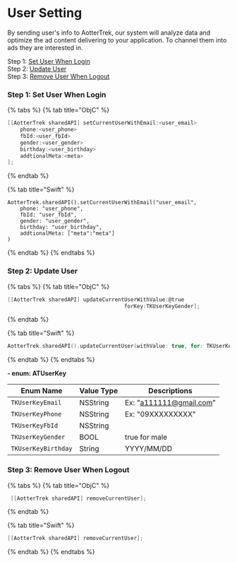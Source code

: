 # User Setting

By sending user's info to AotterTrek, our system will analyze data and optimize the ad content delivering to your application. To channel them into ads they are interested in.

Step 1: [Set User When Login](user-setting.md#step-1-set-user-when-login)\
Step 2: [Update User](user-setting.md#step-2-update-user) \
Step 3: [Remove User When Logout](user-setting.md#step-3-remove-user-when-logout)

### Step 1: Set User When Login

{% tabs %}
{% tab title="ObjC" %}
```objectivec
[[AotterTrek sharedAPI] setCurrentUserWithEmail:<user_email>
    phone:<user_phone>
    fbId:<user_fbId>
    gender:<user_gender>
    birthday:<user_birthday>
    addtionalMeta:<meta>
];
```
{% endtab %}

{% tab title="Swift" %}
```
AotterTrek.sharedAPI().setCurrentUserWithEmail("user_email",
    phone: "user_phone",
    fbId: "user_fbId",
    gender: "user_gender", 
    birthday: "user_birthday", 
    addtionalMeta: ["meta":"meta"]
)
```
{% endtab %}
{% endtabs %}

### Step 2: Update User&#x20;

{% tabs %}
{% tab title="ObjC" %}
```objectivec
[[AotterTrek sharedAPI] updateCurrentUserWithValue:@true
                                     forKey:TKUserKeyGender];
```
{% endtab %}

{% tab title="Swift" %}
```swift
AotterTrek.sharedAPI().updateCurrentUser(withValue: true, for: TKUserKeyGender)
```
{% endtab %}
{% endtabs %}

**- enum: ATUserKey**

| Enum Name           | Value Type | Descriptions            |
| ------------------- | ---------- | ----------------------- |
| `TKUserKeyEmail`    | NSString   | Ex: "a111111@gmail.com" |
| `TKUserKeyPhone`    | NSString   | Ex: "09XXXXXXXXX"       |
| `TKUserKeyFbId`     | NSString   |                         |
| `TKUserKeyGender`   | BOOL       | true for male           |
| `TKUserKeyBirthday` | String     | YYYY/MM/DD              |

### Step 3: Remove User When Logout

{% tabs %}
{% tab title="ObjC" %}
```objectivec
 [[AotterTrek sharedAPI] removeCurrentUser];
```
{% endtab %}

{% tab title="Swift" %}
```swift
[[AotterTrek sharedAPI] removeCurrentUser];
```
{% endtab %}
{% endtabs %}
